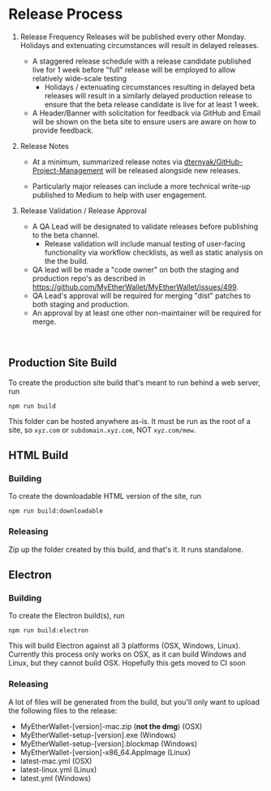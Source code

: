 # Release Process

1. Release Frequency 
Releases will be published every other Monday. Holidays and extenuating circumstances will result in delayed releases.
     - A staggered release schedule with a release candidate published live for 1 week before "full" release will be employed to allow relatively wide-scale testing 
         - Holidays / extenuating circumstances resulting in delayed beta releases will result in a similarly delayed production release to ensure that the beta release candidate is live for at least 1 week.
     - A Header/Banner with solicitation for feedback via GitHub and Email will be shown on the beta site to ensure users are aware on how to provide feedback.

2. Release Notes
    - At a minimum, summarized release notes via [dternyak/GitHub-Project-Management](https://github.com/dternyak/GitHub-Project-Management) will be released alongside new releases.

    - Particularly major releases can include a more technical write-up published to Medium to help with user engagement.

3. Release Validation / Release Approval
    - A QA Lead will be designated to validate releases before publishing to the beta channel. 
        - Release validation will include manual testing of user-facing functionality via workflow checklists, as well as static analysis on the the build. 
    - QA lead will be made a "code owner" on both the staging and production repo's as described in https://github.com/MyEtherWallet/MyEtherWallet/issues/499. 
    - QA Lead's approval will be required for merging "dist" patches to both staging and production.
    - An approval by at least one other non-maintainer will be required for merge. 

<br/>

## Production Site Build

To create the production site build that's meant to run behind a web server, run
```
npm run build
```
This folder can be hosted anywhere as-is. It must be run as the root of a site, so `xyz.com` or `subdomain.xyz.com`, NOT `xyz.com/mew`.

## HTML Build

### Building

To create the downloadable HTML version of the site, run
```
npm run build:downloadable
```

### Releasing

Zip up the folder created by this build, and that's it. It runs standalone.

## Electron

### Building

To create the Electron build(s), run
```
npm run build:electron
```
This will build Electron against all 3 platforms (OSX, Windows, Linux). Currently this process only works on OSX, as it can build Windows and Linux, but they cannot build OSX. Hopefully this gets moved to CI soon

### Releasing

A lot of files will be generated from the build, but you'll only want to upload the following files to the release:
  * MyEtherWallet-[version]-mac.zip (**not the dmg**) (OSX)
  * MyEtherWallet-setup-[version].exe (Windows)
  * MyEtherWallet-setup-[version].blockmap (Windows)
  * MyEtherWallet-[version]-x86_64.AppImage (Linux)
  * latest-mac.yml (OSX)
  * latest-linux.yml (Linux)
  * latest.yml (Windows)
